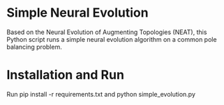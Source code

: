 # Simple Neural Evolution
Based on the Neural Evolution of Augmenting Topologies (NEAT), this Python script runs a simple neural evolution 
algorithm on a common pole balancing problem.

# Installation and Run
Run pip install -r requirements.txt and python simple_evolution.py 


